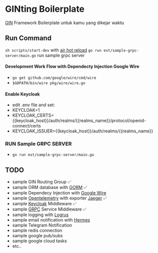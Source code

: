 # GINting Boilerplate
[GIN](https://github.com/gin-gonic/gin) Framework Boilerplate
untuk kamu yang dikejar waktu

## Run Command
```sh scripts/start-dev``` with [air hot reload](https://github.com/cosmtrek/air)
```go run ext/sample-grpc-server/main.go``` run sample grpc server

#### Development Work Flow with Dependecty Injection Google Wire
- ```go get github.com/google/wire/cmd/wire```
- ```$GOPATH/bin/wire pkg/wire/wire.go```

#### Enable Keycloak
- edit .env file and set:
- KEYCLOAK=1
- KEYCLOAK_CERTS={{keycloak_host}}/auth/realms/{{realms_name}}/protocol/openid-connect/certs
- KEYCLOAK_ISSUER={{keycloak_host}}/auth/realms/{{realms_name}}

### RUN Sample GRPC SERVER
- ```go run ext/sample-grpc-server/main.go```

## TODO
- sample GIN Routing Group :white_check_mark:
- sample ORM database with [GORM](https://gorm.io/) :white_check_mark:
- sample Dependecy Injection with [Google Wire](https://github.com/google/wire)
- sample [Opentelemetry](https://opentelemetry.io/) with exporter [Jaeger](https://www.jaegertracing.io/) :white_check_mark:
- sample [Keycloak](https://www.keycloak.org/) Middleware :white_check_mark:
- sample [GRPC](https://grpc.io/) Service Middleware :white_check_mark:
- sample logging with [Logrus](https://github.com/sirupsen/logrus) 
- sample email notification with [Hermes](https://github.com/matcornic/hermes) 
- sample Telegram Notification 
- sample redis connection
- sample google pub/subs
- sample google cloud tasks
- etc..